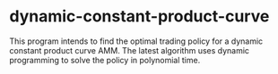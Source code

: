 # dynamic-constant-product-curve
This program intends to find the optimal trading policy for a dynamic constant product curve AMM.
The latest algorithm uses dynamic programming to solve the policy in polynomial time.
